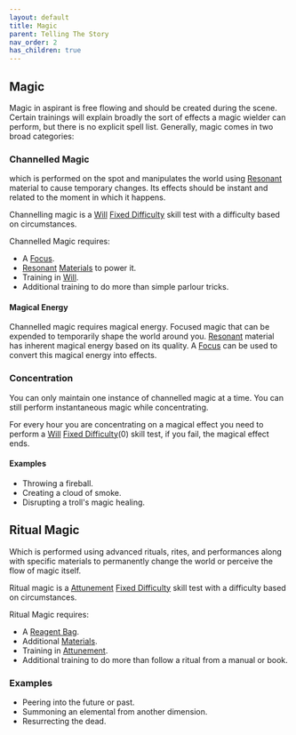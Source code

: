```yaml
---
layout: default
title: Magic
parent: Telling The Story
nav_order: 2
has_children: true
---
```

## Magic
Magic in aspirant is free flowing and should be created during the scene. Certain trainings will explain broadly the sort of effects a magic wielder can perform, but there is no explicit spell list. Generally, magic comes in two broad categories:

### Channelled Magic
which is performed on the spot and manipulates the world using [Resonant](Resonant) material to cause temporary changes. Its effects should be instant and related to the moment in which it happens.

Channelling magic is a [Will](Spirit#Will) [Fixed Difficulty](Skills#Fixed%20Difficulty) skill test with a difficulty based on circumstances. 

Channelled Magic requires:
* A [Focus](Example-Gear#Focus).
* [Resonant](Resonant) [Materials](Materials) to power it.
* Training in [Will](Spirit#Will).
* Additional training to do more than simple parlour tricks.

#### Magical Energy
Channelled magic requires magical energy. Focused magic that can be expended to temporarily shape the world around you. [Resonant](Resonant) material has inherent magical energy based on its quality. A [Focus](Example-Gear#Focus) can be used to convert this magical energy into effects.

### Concentration
You can only maintain one instance of channelled magic at a time. You can still perform instantaneous magic while concentrating. 

For every hour you are concentrating on a magical effect you need to perform a [Will](Spirit#Will) [Fixed Difficulty](Skills#Fixed%20Difficulty)(0) skill test, if you fail, the magical effect ends.

#### Examples
* Throwing a fireball.
* Creating a cloud of smoke.
* Disrupting a troll's magic healing. 
## Ritual Magic
Which is performed using advanced rituals, rites, and performances along with specific materials to permanently change the world or perceive the flow of magic itself. 

Ritual magic is a [Attunement](Spirit#Attunement) [Fixed Difficulty](Skills#Fixed%20Difficulty) skill test with a difficulty based on circumstances. 

Ritual Magic requires:
* A [Reagent Bag](Example-Gear#Reagent%20Bag).
* Additional [Materials](Materials).
* Training in [Attunement](Spirit#Attunement).
* Additional training to do more than follow a ritual from a manual or book.

### Examples
* Peering into the future or past.
* Summoning an elemental from another dimension.
* Resurrecting the dead.